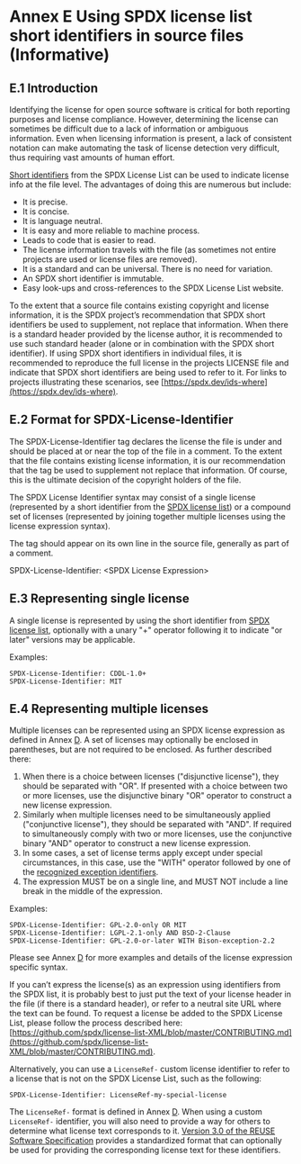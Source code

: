 # Annex E Using SPDX license list short identifiers in source files (Informative)

## E.1 Introduction <a name="E.1"></a>

Identifying the license for open source software is critical for both reporting purposes and license compliance. However, determining the license can sometimes be difficult due to a lack of information or ambiguous information. Even when licensing information is present, a lack of consistent notation can make automating the task of license detection very difficult, thus requiring vast amounts of human effort.

[Short identifiers](https://spdx.org/licenses/) from the SPDX License List can be used to indicate license info at the file level. The advantages of doing this are numerous but include:

* It is precise.
* It is concise.
* It is language neutral.
* It is easy and more reliable to machine process.
* Leads to code that is easier to read.
* The license information travels with the file (as sometimes not entire projects are used or license files are removed).
* It is a standard and can be universal. There is no need for variation.
* An SPDX short identifier is immutable.
* Easy look-ups and cross-references to the SPDX License List website.

To the extent that a source file contains existing copyright and license information, it is the SPDX project’s recommendation that SPDX short identifiers be used to supplement, not replace that information. When there is a standard header provided by the license author, it is recommended to use such standard header (alone or in combination with the SPDX short identifier). If using SPDX short identifiers in individual files, it is recommended to reproduce the full license in the projects LICENSE file and indicate that SPDX short identifiers are being used to refer to it. For links to projects illustrating these scenarios, see [https://spdx.dev/ids-where](https://spdx.dev/ids-where).

## E.2 Format for SPDX-License-Identifier <a name="E.2"></a>

The SPDX-License-Identifier tag declares the license the file is under and should be placed at or near the top of the file in a comment. To the extent that the file contains existing license information, it is our recommendation that the tag be used to supplement not replace that information. Of course, this is the ultimate decision of the copyright holders of the file.

The SPDX License Identifier syntax may consist of a single license (represented by a short identifier from the [SPDX license list](https://spdx.org/licenses/)) or a compound set of licenses (represented by joining together multiple licenses using the license expression syntax).

The tag should appear on its own line in the source file, generally as part of a comment.

SPDX-License-Identifier: \<SPDX License Expression\>

## E.3 Representing single license <a name="E.3"></a>

A single license is represented by using the short identifier from [SPDX license list](https://spdx.org/licenses/), optionally with a unary "+" operator following it to indicate "or later" versions may be applicable.

Examples:

```text
SPDX-License-Identifier: CDDL-1.0+
SPDX-License-Identifier: MIT
```

## E.4 Representing multiple licenses <a name="E.4"></a>

Multiple licenses can be represented using an SPDX license expression as defined in Annex [D](SPDX-license-expressions.md). A set of licenses may optionally be enclosed in parentheses, but are not required to be enclosed. As further described there:

1. When there is a choice between licenses ("disjunctive license"), they should be separated with "OR". If presented with a choice between two or more licenses, use the disjunctive binary "OR" operator to construct a new license expression.
2. Similarly when multiple licenses need to be simultaneously applied ("conjunctive license"), they should be separated with "AND". If required to simultaneously comply with two or more licenses, use the conjunctive binary "AND" operator to construct a new license expression.
3. In some cases, a set of license terms apply except under special circumstances, in this case, use the "WITH" operator followed by one of the [recognized exception identifiers](https://spdx.org/licenses/exceptions-index.html).
4. The expression MUST be on a single line, and MUST NOT include a line break in the middle of the expression.

Examples:

```text
SPDX-License-Identifier: GPL-2.0-only OR MIT
SPDX-License-Identifier: LGPL-2.1-only AND BSD-2-Clause
SPDX-License-Identifier: GPL-2.0-or-later WITH Bison-exception-2.2
```

Please see Annex [D](SPDX-license-expressions.md) for more examples and details of the license expression specific syntax.

If you can’t express the license(s) as an expression using identifiers from the SPDX list, it is probably best to just put the text of your license header in the file (if there is a standard header), or refer to a neutral site URL where the text can be found. To request a license be added to the SPDX License List, please follow the process described here: [https://github.com/spdx/license-list-XML/blob/master/CONTRIBUTING.md](https://github.com/spdx/license-list-XML/blob/master/CONTRIBUTING.md).

Alternatively, you can use a `LicenseRef-` custom license identifier to refer to a license that is not on the SPDX License List, such as the following:

```text
SPDX-License-Identifier: LicenseRef-my-special-license
```

The `LicenseRef-` format is defined in Annex [D](SPDX-license-expressions.md). When using a custom `LicenseRef-` identifier, you will also need to provide a way for others to determine what license text corresponds to it. [Version 3.0 of the REUSE Software Specification](https://reuse.software/spec/) provides a standardized format that can optionally be used for providing the corresponding license text for these identifiers.
